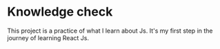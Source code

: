 # Knowledge check
This project is a practice of what I learn about Js. It's my first step in the journey of learning React Js. 